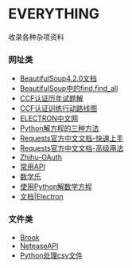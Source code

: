 EVERYTHING
=====
收录各种杂项资料

### 网址类
* [BeautifulSoup4.2.0文档](https://www.crummy.com/software/BeautifulSoup/bs4/doc.zh/)
* [BeautifulSoup中的find,find_all](https://www.cnblogs.com/keye/p/7868059.html)
* [CCF认证历年试题解](https://blog.csdn.net/tigerisland45/article/details/54755895)
* [CCF认证训练行动路线图](https://blog.csdn.net/tigerisland45/article/details/56330637)
* [ELECTRON中文网](https://electron.org.cn/)
* [Python解方程的三种方法](https://ipreacher.github.io/2017/common-symbolic-calculations/)
* [Requests官方中文文档-快速上手](http://docs.python-requests.org/zh_CN/latest/user/quickstart.html)
* [Requests官方中文文档-高级用法](http://docs.python-requests.org/zh_CN/latest/user/advanced.html#advanced)
* [Zhihu-OAuth](https://zhihu-oauth.readthedocs.io/zh_CN/latest/index.html)
* [常用API](https://blog.csdn.net/qq_36958104/article/details/81664824)
* [数学乐](http://www.shuxuele.com/)
* [使用Python解数学方程](https://zhuanlan.zhihu.com/p/24840337)
* [文档|Electron](https://electronjs.org/docs)
  
### 文件类
* [Brook](./src/Brook.md)
* [NeteaseAPI](./src/NeteaseAPI.md)
* [Python处理csv文件](./src/Python处理csv文件.md)